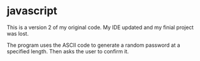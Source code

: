 # javascript

This is a version 2 of my original code. My IDE updated and my finial project was lost.

The program uses the ASCII code to generate a random password at a specified length. Then asks the user to confirm it.
